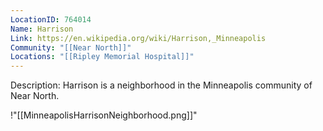 ```yaml
---
LocationID: 764014
Name: Harrison
Link: https://en.wikipedia.org/wiki/Harrison,_Minneapolis 
Community: "[[Near North]]"
Locations: "[[Ripley Memorial Hospital]]"
---
```


Description:
Harrison is a neighborhood in the Minneapolis community of Near North.

!"[[MinneapolisHarrisonNeighborhood.png]]"